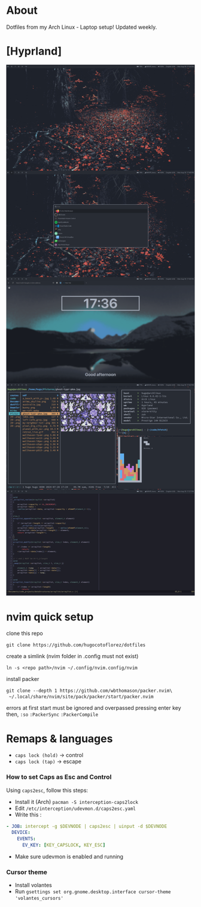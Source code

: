 # About

Dotfiles from my Arch Linux - Laptop setup! Updated weekly.

# [Hyprland]

<img src="https://raw.githubusercontent.com/hugocotoflorez/dotfiles/main/.img/image1.png" align="center" alt="picture">
<img src="https://raw.githubusercontent.com/hugocotoflorez/dotfiles/main/.img/image6.png" align="center" alt="picture">
<img src="https://raw.githubusercontent.com/hugocotoflorez/dotfiles/main/.img/image2.png" align="center" alt="picture">
<img src="https://raw.githubusercontent.com/hugocotoflorez/dotfiles/main/.img/image5.png" align="center" alt="picture">
<img src="https://raw.githubusercontent.com/hugocotoflorez/dotfiles/main/.img/image3.png" align="center" alt="picture">


# nvim quick setup

clone this repo
```shell
git clone https://github.com/hugocotoflorez/dotfiles
```

create a simlink (nvim folder in .config must not exist)
```shell
ln -s <repo path>/nvim ~/.config/nvim.config/nvim
```

install packer
```shell
git clone --depth 1 https://github.com/wbthomason/packer.nvim\
 ~/.local/share/nvim/site/pack/packer/start/packer.nvim
```

errors at first start must be ignored and overpassed pressing enter key
then,
`:so`
`:PackerSync`
`:PackerCompile`


# Remaps & languages

 - `caps lock (hold)` -> control
 - `caps lock (tap)` -> escape


### How to set Caps as Esc and Control

Using `caps2esc`, follow this steps:

- Install it (Arch) `pacman -S interception-caps2lock`
- Edit `/etc/interception/udevmon.d/caps2esc.yaml`
- Write this :
``` yaml
- JOB: intercept -g $DEVNODE | caps2esc | uinput -d $DEVNODE
  DEVICE:
    EVENTS:
      EV_KEY: [KEY_CAPSLOCK, KEY_ESC]
```
- Make sure udevmon is enabled and running


### Cursor theme
- Install volantes
- Run `gsettings set org.gnome.desktop.interface cursor-theme 'volantes_cursors'`

